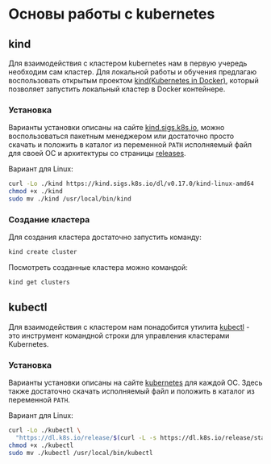 # Основы работы с kubernetes

## kind
Для взаимодействия с кластером kubernetes нам в первую учередь необходим сам кластер.
Для локальной работы и обучения предлагаю воспользовать открытым проектом
[kind(Kubernetes in Docker)][kind], который позволяет запустить локальный кластер в Docker контейнере.

### Установка
Варианты установки описаны на сайте [kind.sigs.k8s.io][kind-install], можно воспользоваться
пакетным менеджером или достаточно просто скачать и положить в каталог из переменной `PATH`
исполняемый файл для своей ОС и архитектуры со страницы [releases][kind-releases].

Вариант для Linux:
```bash
curl -Lo ./kind https://kind.sigs.k8s.io/dl/v0.17.0/kind-linux-amd64
chmod +x ./kind
sudo mv ./kind /usr/local/bin/kind
```

### Создание кластера

Для создания кластера достаточно запустить команду:
```bash
kind create cluster
```

Посмотреть созданные кластера можно командой:
```bash
kind get clusters
```

## kubectl
Для взаимодействия с кластером нам понадобится утилита [kubectl][kubectl-overview] - это инструмент
командной строки для управления кластерами Kubernetes.

### Установка
Варианты установки описаны на сайте [kubernetes][kubectl-install] для каждой ОС. Здесь также достаточно
скачать исполняемый файл и положить в каталог из переменной `PATH`.

Вариант для Linux:
```bash
curl -Lo ./kubectl \
  "https://dl.k8s.io/release/$(curl -L -s https://dl.k8s.io/release/stable.txt)/bin/linux/amd64/kubectl"
chmod +x ./kubectl
sudo mv ./kubectl /usr/local/bin/kubectl
```



[kind]:https://kind.sigs.k8s.io/
[kind-install]:https://kind.sigs.k8s.io/docs/user/quick-start/#installation
[kind-releases]:https://github.com/kubernetes-sigs/kind/releases
[kubectl-overview]:https://kubernetes.io/ru/docs/reference/kubectl/overview/
[kubectl-install]:https://kubernetes.io/docs/tasks/tools/#kubectl

